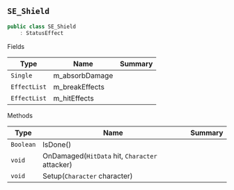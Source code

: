 ## `SE_Shield`

```csharp
public class SE_Shield
    : StatusEffect

```

Fields

| Type | Name | Summary | 
| --- | --- | --- | 
| `Single` | m_absorbDamage |  | 
| `EffectList` | m_breakEffects |  | 
| `EffectList` | m_hitEffects |  | 


Methods

| Type | Name | Summary | 
| --- | --- | --- | 
| `Boolean` | IsDone() |  | 
| `void` | OnDamaged(`HitData` hit, `Character` attacker) |  | 
| `void` | Setup(`Character` character) |  | 


